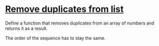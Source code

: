 # [Remove duplicates from list](https://www.codewars.com/kata/57a5b0dfcf1fa526bb000118)

Define a function that removes duplicates from an array of numbers and returns it as a result.

The order of the sequence has to stay the same.

